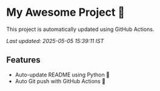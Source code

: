 # My Awesome Project 🚀

This project is automatically updated using GitHub Actions.

_Last updated: 2025-05-05 15:39:11 IST_

## Features
- Auto-update README using Python 🐍
- Auto Git push with GitHub Actions 🤖
